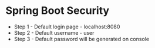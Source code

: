 # Spring Boot Security

- Step 1 - Default login page - localhost:8080
- Step 2 - Default username - user
- Step 3 - Default password will be generated on console